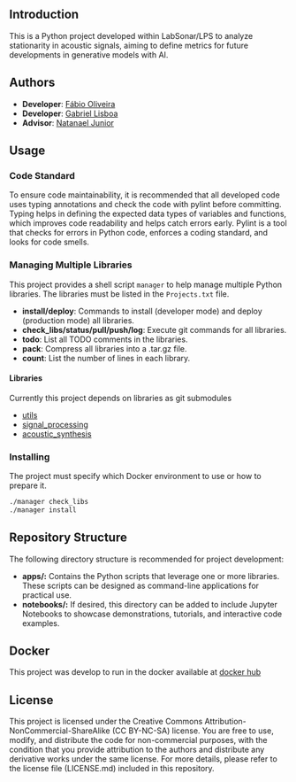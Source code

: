 ## Introduction
This is a Python project developed within LabSonar/LPS to analyze stationarity in acoustic signals, aiming to define metrics for future developments in generative models with AI.

## Authors
- **Developer**: [Fábio Oliveira](https://github.com/obs-fabio)
- **Developer**: [Gabriel Lisboa](https://github.com/gabrielhblisboa)
- **Advisor**: [Natanael Junior](https://github.com/natmourajr/natmourajr)

## Usage

### Code Standard
To ensure code maintainability, it is recommended that all developed code uses typing annotations and check the code with pylint before committing.
Typing helps in defining the expected data types of variables and functions, which improves code readability and helps catch errors early.
Pylint is a tool that checks for errors in Python code, enforces a coding standard, and looks for code smells.


### Managing Multiple Libraries
This project provides a shell script `manager` to help manage multiple Python libraries. The libraries must be listed in the `Projects.txt` file.

- **install/deploy**: Commands to install (developer mode) and deploy (production mode) all libraries.
- **check_libs/status/pull/push/log**: Execute git commands for all libraries.
- **todo**: List all TODO comments in the libraries.
- **pack**: Compress all libraries into a .tar.gz file.
- **count**: List the number of lines in each library.

#### Libraries
Currently this project depends on libraries as git submodules
- [utils](https://github.com/labsonar/utils.git)
- [signal_processing](https://github.com/labsonar/signal_processing.git)
- [acoustic_synthesis](https://github.com/labsonar/acoustic_synthesis.git)

### Installing

The project must specify which Docker environment to use or how to prepare it.

```bash
./manager check_libs
./manager install
```

## Repository Structure

The following directory structure is recommended for project development:

- **apps/:** Contains the Python scripts that leverage one or more libraries. These scripts can be designed as command-line applications for practical use.
- **notebooks/:** If desired, this directory can be added to include Jupyter Notebooks to showcase demonstrations, tutorials, and interactive code examples.


## Docker
This project was develop to run in the docker available at [docker hub](https://hub.docker.com/r/labsonar/processing)


## License

This project is licensed under the Creative Commons Attribution-NonCommercial-ShareAlike (CC BY-NC-SA) license. You are free to use, modify, and distribute the code for non-commercial purposes, with the condition that you provide attribution to the authors and distribute any derivative works under the same license. For more details, please refer to the license file (LICENSE.md) included in this repository.
